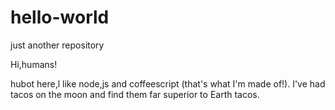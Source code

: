 # hello-world
just another repository

Hi,humans!

hubot here,l like node,js and coffeescript (that's what I'm made of!).
I've had tacos on the moon and find them far superior to Earth tacos.
